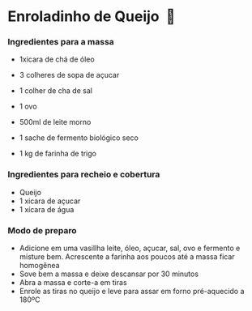 # Enroladinho de Queijo ​ :cheese:

### Ingredientes para a massa

- 1xicara de chá de óleo

- 3 colheres de sopa de açucar
- 1 colher de cha de sal
- 1 ovo
- 500ml de leite morno 
- 1 sache de fermento biológico seco
- 1 kg de farinha de trigo

### Ingredientes para recheio e cobertura

- Queijo
- 1 xicara de açucar
- 1 xícara de água

### Modo de preparo

- Adicione em uma vasillha leite, óleo, açucar, sal, ovo e fermento e misture bem. Acrescente a farinha aos poucos até a massa ficar homogênea
- Sove bem a massa e deixe descansar por 30 minutos
- Abra a massa e corte-a em tiras
- Enrole as tiras no queijo e leve para assar em forno pré-aquecido a 180ºC
